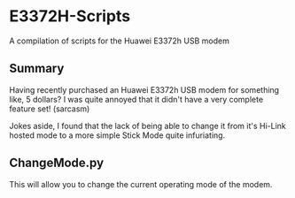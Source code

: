 # E3372H-Scripts
A compilation of scripts for the Huawei E3372h USB modem 

## Summary 
Having recently purchased an Huawei E3372h USB modem for something like, 5 dollars? 
I was quite annoyed that it didn't have a very complete feature set! (sarcasm)

Jokes aside, I found that the lack of being able to change it from it's Hi-Link hosted mode to a more simple Stick Mode quite infuriating.

## ChangeMode.py
This will allow you to change the current operating mode of the modem. 
